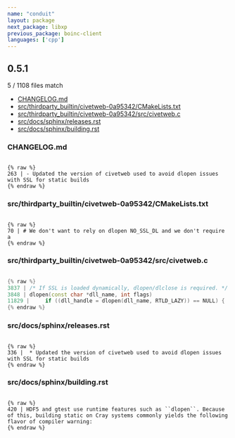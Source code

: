 ```yaml
---
name: "conduit"
layout: package
next_package: libxp
previous_package: boinc-client
languages: ['cpp']
---
```

## 0.5.1
5 / 1108 files match

 - [CHANGELOG.md](#changelogmd)
 - [src/thirdparty_builtin/civetweb-0a95342/CMakeLists.txt](#srcthirdparty_builtincivetweb-0a95342cmakeliststxt)
 - [src/thirdparty_builtin/civetweb-0a95342/src/civetweb.c](#srcthirdparty_builtincivetweb-0a95342srccivetwebc)
 - [src/docs/sphinx/releases.rst](#srcdocssphinxreleasesrst)
 - [src/docs/sphinx/building.rst](#srcdocssphinxbuildingrst)

### CHANGELOG.md

```

{% raw %}
263 | - Updated the version of civetweb used to avoid dlopen issues with SSL for static builds
{% endraw %}

```
### src/thirdparty_builtin/civetweb-0a95342/CMakeLists.txt

```

{% raw %}
70 | # We don't want to rely on dlopen NO_SSL_DL and we don't require a
{% endraw %}

```
### src/thirdparty_builtin/civetweb-0a95342/src/civetweb.c

```cpp

{% raw %}
3837 | /* If SSL is loaded dynamically, dlopen/dlclose is required. */
3848 | dlopen(const char *dll_name, int flags)
11829 | 	if ((dll_handle = dlopen(dll_name, RTLD_LAZY)) == NULL) {
{% endraw %}

```
### src/docs/sphinx/releases.rst

```

{% raw %}
336 |  * Updated the version of civetweb used to avoid dlopen issues with SSL for static builds
{% endraw %}

```
### src/docs/sphinx/building.rst

```

{% raw %}
420 | HDF5 and gtest use runtime features such as ``dlopen``. Because of this, building static on Cray systems commonly yields the following flavor of compiler warning:
{% endraw %}

```